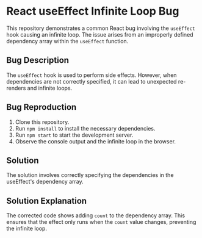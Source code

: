 # React useEffect Infinite Loop Bug

This repository demonstrates a common React bug involving the `useEffect` hook causing an infinite loop.  The issue arises from an improperly defined dependency array within the `useEffect` function.

## Bug Description

The `useEffect` hook is used to perform side effects.  However, when dependencies are not correctly specified, it can lead to unexpected re-renders and infinite loops.

## Bug Reproduction

1. Clone this repository.
2. Run `npm install` to install the necessary dependencies.
3. Run `npm start` to start the development server.
4. Observe the console output and the infinite loop in the browser.

## Solution

The solution involves correctly specifying the dependencies in the useEffect's dependency array. 

## Solution Explanation
The corrected code shows adding `count` to the dependency array. This ensures that the effect only runs when the `count` value changes, preventing the infinite loop.